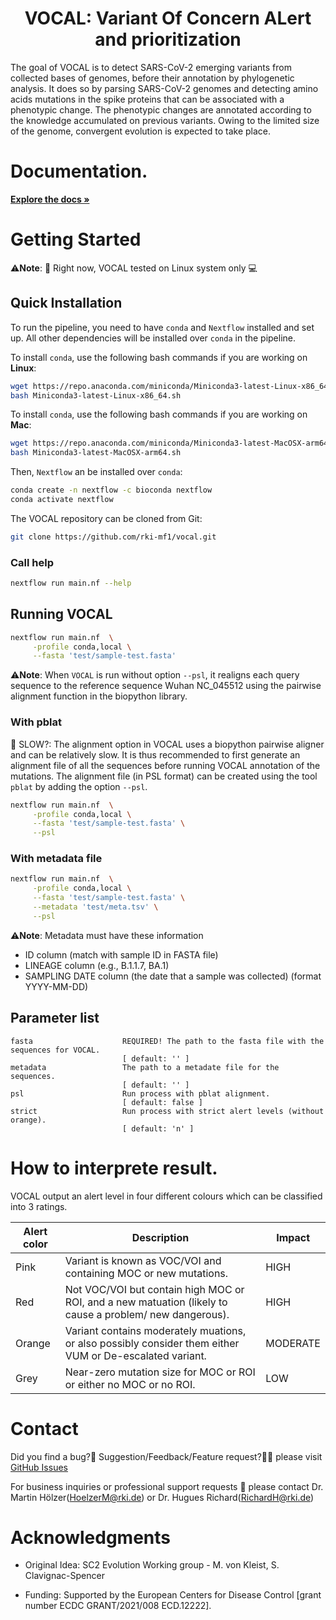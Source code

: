 <div id="top"></div>

<div align="center">
<h1 align="center"> VOCAL: Variant Of Concern ALert and prioritization </h1>
</div>
The goal of VOCAL is to detect SARS-CoV-2 emerging variants from collected bases of genomes, before their annotation by phylogenetic analysis.
It does so by parsing SARS-CoV-2 genomes and detecting amino acids mutations in the spike proteins that can be associated with a phenotypic change. The phenotypic changes are annotated according to the knowledge accumulated on previous variants. Owing to the limited size of the genome, convergent evolution is expected to take place. 

# Documentation.

<a href="https://rki-mf1.github.io/vocal-doc/"><strong>Explore the docs »</strong></a>

# Getting Started

⚠️**Note**: 🔌 Right now, VOCAL tested on Linux system only 💻 

## Quick Installation

To run the pipeline, you need to have `conda` and `Nextflow` installed and set up.
All other dependencies will be installed over `conda` in the pipeline.

To install `conda`, use the following bash commands if you are working on **Linux**:
```bash
wget https://repo.anaconda.com/miniconda/Miniconda3-latest-Linux-x86_64.sh
bash Miniconda3-latest-Linux-x86_64.sh
```

To install `conda`, use the following bash commands if you are working on **Mac**:
```bash
wget https://repo.anaconda.com/miniconda/Miniconda3-latest-MacOSX-arm64.sh
bash Miniconda3-latest-MacOSX-arm64.sh
```

Then, `Nextflow` an be installed over `conda`:
```bash
conda create -n nextflow -c bioconda nextflow
conda activate nextflow
```

The VOCAL repository can be cloned from Git:
```bash
git clone https://github.com/rki-mf1/vocal.git
```

### Call help

```bash
nextflow run main.nf --help
```

## Running VOCAL

```bash
nextflow run main.nf  \
     -profile conda,local \
     --fasta 'test/sample-test.fasta'
```

⚠️**Note**: When `VOCAL` is run without option `--psl`, it realigns each query sequence to the reference sequence Wuhan NC_045512 using the pairwise alignment function in the biopython library.

### With pblat
 
🐌 SLOW?: The alignment option in VOCAL uses a biopython pairwise aligner and can be relatively slow. It is thus recommended to first generate an alignment file of all the sequences before running VOCAL annotation of the mutations. The alignment file (in PSL format) can be created using the tool `pblat` by adding the option `--psl`.

```bash
nextflow run main.nf  \
     -profile conda,local \
     --fasta 'test/sample-test.fasta' \
     --psl
```

### With metadata file

```bash
nextflow run main.nf  \
     -profile conda,local \
     --fasta 'test/sample-test.fasta' \
     --metadata 'test/meta.tsv' \
     --psl
```

⚠️**Note**: Metadata must have these information
* ID column (match with sample ID in FASTA file)
* LINEAGE column (e.g., B.1.1.7, BA.1)
* SAMPLING DATE column (the date that a sample was collected) (format YYYY-MM-DD)

## Parameter list

```
fasta                    REQUIRED! The path to the fasta file with the sequences for VOCAL.
                         [ default: '' ]
metadata                 The path to a metadate file for the sequences.
                         [ default: '' ]
psl                      Run process with pblat alignment.
                         [ default: false ]
strict                   Run process with strict alert levels (without orange).
                         [ default: 'n' ]
```

# How to interprete result.

VOCAL output an alert level in four different colours which can be classified into 3 ratings.

| Alert color      | Description | Impact | 
| ----------- | ----------- | ----------- |
| Pink | Variant is known as VOC/VOI and containing MOC or new mutations.   | HIGH |
| Red | Not VOC/VOI but contain high MOC or ROI, and a new matuation (likely to cause a problem/ new dangerous).  | HIGH |
| Orange | Variant contains moderately muations, or also possibly consider them either VUM or De-escalated variant.   | MODERATE |
| Grey | Near-zero mutation size for MOC or ROI or either no MOC or no ROI.     | LOW |

# Contact

Did you find a bug?🐛 Suggestion/Feedback/Feature request?👨‍💻 please visit [GitHub Issues](https://github.com/rki-mf1/vocal/issues)

For business inquiries or professional support requests 🍺 please contact 
Dr. Martin Hölzer(<HoelzerM@rki.de>) or Dr. Hugues Richard(<RichardH@rki.de>)

# Acknowledgments

* Original Idea: SC2 Evolution Working group - M. von Kleist, S. Clavignac-Spencer

* Funding: Supported by the European Centers for Disease Control [grant number ECDC GRANT/2021/008 ECD.12222].




